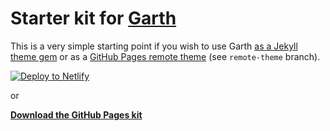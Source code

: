 # Starter kit for [Garth](https://garth.darn.es/)

This is a very simple starting point if you wish to use Garth [as a Jekyll theme gem](https://garth.darn.es/about/#as-a-jekyll-theme) or as a [GitHub Pages remote theme]() (see `remote-theme` branch).

[![Deploy to Netlify](https://www.netlify.com/img/deploy/button.svg)](https://app.netlify.com/start/deploy?repository=https://github.com/daviddarnes/garth-kit)

or

**[Download the GitHub Pages kit](https://github.com/daviddarnes/garth-kit/archive/remote-theme.zip)**
